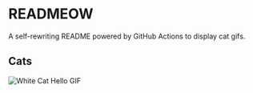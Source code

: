 # READMEOW

A self-rewriting README powered by GitHub Actions to display cat gifs.

## Cats

![White Cat Hello GIF](https://media1.giphy.com/media/v1.Y2lkPTlhY2QwMmRhdjZuOGN0em5pcnVyeGFpaTZlZndiMmxoN2Z4cjhxb21lOGVlZmQ0byZlcD12MV9naWZzX3NlYXJjaCZjdD1n/vFKqnCdLPNOKc/200.gif)
